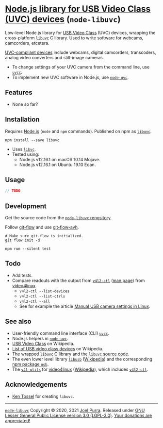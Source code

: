 # [Node.js library for USB Video Class (UVC) devices](https://joelpurra.com/projects/node-libuvc/) (`node-libuvc`)

Low-level Node.js library for [USB Video Class](https://en.wikipedia.org/wiki/USB_video_device_class) (UVC) devices, wrapping the cross-platform [`libuvc`](https://ken.tossell.net/libuvc/) C library. Used to write software for webcams, camcorders, etcetera.

[UVC-compliant devices](https://en.wikipedia.org/wiki/List_of_USB_video_class_devices) include webcams, digital camcorders, transcoders, analog video converters and still-image cameras.

- To change settings of your UVC camera from the command line, use [`uvcc`](https://joelpurra.com/projects/uvcc).
- To implement new UVC software in Node.js, use [`node-uvc`](https://joelpurra.com/projects/node-uvc).

## Features

- None so far?

## Installation

Requires [Node.js](https://nodejs.org/) (`node` and `npm` commands). Published on npm as [`libuvc`](https://www.npmjs.com/package/libuvc).

```shell
npm install --save libuvc
```

- Uses [`libvc`](https://ken.tossell.net/libuvc/).
- Tested using:
  - Node.js v12.16.1 on macOS 10.14 Mojave.
  - Node.js v12.16.1 on Ubuntu 19.10 Eoan.

## Usage

```javascript
// TODO
```

## Development

Get the source code from the [`node-libuvc` repository](https://github.com/joelpurra/node-libuvc).

Follow [git-flow](https://danielkummer.github.io/git-flow-cheatsheet/) and use [git-flow-avh](https://github.com/petervanderdoes/gitflow-avh).

```shell
# Make sure git-flow is initialized.
git flow init -d

npm run --silent test
```

## Todo

- Add tests.
- Compare readouts with the output from [`v4l2-ctl`](https://linuxtv.org/wiki/index.php/V4l-utils) ([man page](https://www.mankier.com/1/v4l2-ctl)) from [video4linux](https://linuxtv.org/).
  - `v4l2-ctl --list-devices`
  - `v4l2-ctl --list-ctrls`
  - `v4l2-ctl --all`
  - See for example the article [Manual USB camera settings in Linux](http://kurokesu.com/main/2016/01/16/manual-usb-camera-settings-in-linux/).

## See also

- User-friendly command line interface (CLI) [`uvcc`](https://joelpurra.com/projects/uvcc).
- Node.js helpers in [`node-uvc`](https://joelpurra.com/projects/node-uvc).
- [USB Video Class](https://en.wikipedia.org/wiki/USB_video_device_class) on Wikipedia.
- [List of USB video class devices](https://en.wikipedia.org/wiki/List_of_USB_video_class_devices) on Wikipedia.
- The wrapped [`libuvc`](https://ken.tossell.net/libuvc/) C library and the [`libuvc` source code](https://github.com/libuvc/libuvc).
- The even lower level library [`libusb`](http://libusb.info/) ([Wikipedia](https://en.wikipedia.org/wiki/Libusb)) and the corresponding [npm package `usb`](https://www.npmjs.com/package/usb).
- The [`v4l-utils`](https://linuxtv.org/wiki/index.php/V4l-utils) for [video4linux](https://www.linuxtv.org) ([Wikipedia](https://en.wikipedia.org/wiki/Video4Linux)), which includes [`v4l2-ctl`](https://www.mankier.com/1/v4l2-ctl).

## Acknowledgements

- [Ken Tossel](https://ken.tossell.net/) for creating `libuvc`.

---

[`node-libuvc`](https://joelpurra.com/projects/node-libuvc/) Copyright &copy; 2020, 2021 [Joel Purra](https://joelpurra.com/). Released under [GNU Lesser General Public License version 3.0 (LGPL-3.0)](https://www.gnu.org/licenses/lgpl.html). [Your donations are appreciated!](https://joelpurra.com/donate/)
